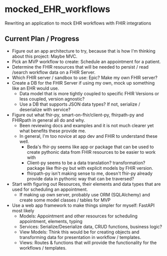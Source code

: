 # mocked_EHR_workflows
Rewriting an application to mock EHR workflows with FHIR integrations

## Current Plan / Progress
* Figure out an app architecture to try, because that is how I'm thinking about this project:  Maybe MVC. 
* Pick an MVP workflow to create:  Schedule an appointment for a patient.
* Determine the FHIR resources that will be needed to persist / read /search workflow data on a FHIR Server.
* Which FHIR server / sandbox to use:  Epic? Make my own FHIR server?
* Create a DB for the FHIR Server if using my own, mock up something like an EHR would use. 
  - Data model that is more tightly coupled to specific FHIR Versions or less coupled, version agnostic?
  - Use a DB that supports JSON data types?  If not, serialize / deserialize with service?
* Figure out what fhir-py, smart-on-fhir/client-py, fhirpath-py and FHIRpath in general all do and why.
  - Been reviewing docs and examples and it is not much clearer yet what benefits these provide me.
  - In general, I'm too novice at app dev and FHIR to understand these well.
    - Beda's fhir-py seems like app or package that can be used to create pythonic data from FHIR resources to be easier to work with
    - Client-py seems to be a data translation? transformation? package like fhir-py but with explicit models by FHIR version.
    - fhirpath-py isn't making sense to me, doesn't fhir-py already provide data in pythonic way that can be traversed?
* Start with figuring out Resources, their elements and data types that are used for scheduling an appointment.
  - If making up own server, probably use ORM (SQLAlchemy) and create some model classes / tables for MVP
* Use a web app framework to make things simpler for myself:  FastAPI most likely
  - Models: Appointment and other resources for scheduling appointment, elements, typing 
  - Services:  Serialize/Deserialize data, CRUD functions, business logic?
  - View Models:  Think this would be for creating objects and transforming data for presentation in workflow / templates.
  - Views:  Routes & functions that will provide the functionality for the workflows / templates.